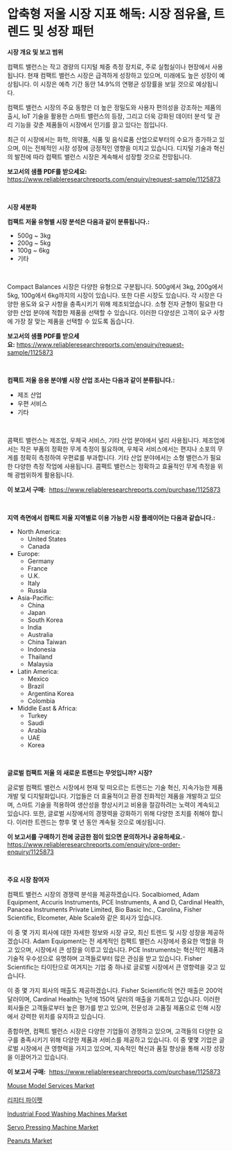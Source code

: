 <p><h1>압축형 저울 시장 지표 해독: 시장 점유율, 트렌드 및 성장 패턴</h1></p><p><strong>시장 개요 및 보고 범위</strong></p>
<p><p>컴팩트 밸런스는 작고 경량의 디지털 체중 측정 장치로, 주로 실험실이나 현장에서 사용됩니다. 현재 컴팩트 밸런스 시장은 급격하게 성장하고 있으며, 미래에도 높은 성장이 예상됩니다. 이 시장은 예측 기간 동안 14.9%의 연평균 성장률을 보일 것으로 예상됩니다.</p><p>컴팩트 밸런스 시장의 주요 동향은 더 높은 정밀도와 사용자 편의성을 강조하는 제품의 출시, IoT 기술을 활용한 스마트 밸런스의 등장, 그리고 더욱 강화된 데이터 분석 및 관리 기능을 갖춘 제품들이 시장에서 인기를 끌고 있다는 점입니다.</p><p>최근 이 시장에서는 화학, 의약품, 식품 및 음식료품 산업으로부터의 수요가 증가하고 있으며, 이는 전체적인 시장 성장에 긍정적인 영향을 미치고 있습니다. 디지털 기술과 혁신의 발전에 따라 컴팩트 밸런스 시장은 계속해서 성장할 것으로 전망됩니다.</p></p>
<p><strong>보고서의 샘플 PDF를 받으세요:</strong> <a href="https://www.reliableresearchreports.com/enquiry/request-sample/1125873">https://www.reliableresearchreports.com/enquiry/request-sample/1125873</a></p>
<p>&nbsp;</p>
<p><strong>시장 세분화</strong></p>
<p><strong>컴팩트 저울 유형별 시장 분석은 다음과 같이 분류됩니다.:</strong></p>
<p><ul><li>500g ~ 3kg</li><li>200g ~ 5kg</li><li>100g ~ 6kg</li><li>기타</li></ul></p>
<p>&nbsp;</p>
<p><p>Compact Balances 시장은 다양한 유형으로 구분됩니다. 500g에서 3kg, 200g에서 5kg, 100g에서 6kg까지의 시장이 있습니다. 또한 다른 시장도 있습니다. 각 시장은 다양한 용도와 요구 사항을 충족시키기 위해 제조되었습니다. 소형 전자 균형이 필요한 다양한 산업 분야에 적합한 제품을 선택할 수 있습니다. 이러한 다양성은 고객이 요구 사항에 가장 잘 맞는 제품을 선택할 수 있도록 돕습니다.</p></p>
<p><strong>보고서의 샘플 PDF를 받으세요:</strong>&nbsp;<a href="https://www.reliableresearchreports.com/enquiry/request-sample/1125873">https://www.reliableresearchreports.com/enquiry/request-sample/1125873</a></p>
<p>&nbsp;</p>
<p><strong> 컴팩트 저울 응용 분야별 시장 산업 조사는 다음과 같이 분류됩니다.:</strong></p>
<p><ul><li>제조 산업</li><li>우편 서비스</li><li>기타</li></ul></p>
<p>&nbsp;</p>
<p><p>콤팩트 밸런스는 제조업, 우체국 서비스, 기타 산업 분야에서 널리 사용됩니다. 제조업에서는 작은 부품의 정확한 무게 측정이 필요하며, 우체국 서비스에서는 편지나 소포의 무게를 정확히 측정하여 우편료를 부과합니다. 기타 산업 분야에서는 소형 밸런스가 필요한 다양한 측정 작업에 사용됩니다. 콤팩트 밸런스는 정확하고 효율적인 무게 측정을 위해 광범위하게 활용됩니다.</p></p>
<p><strong>이 보고서 구매:</strong>&nbsp; <a href="https://www.reliableresearchreports.com/purchase/1125873">https://www.reliableresearchreports.com/purchase/1125873</a></p>
<p>&nbsp;</p>
<p><strong>지역 측면에서 컴팩트 저울 지역별로 이용 가능한 시장 플레이어는 다음과 같습니다.:</strong></p>
<p><ul>
    <li>
        North America:
        <ul>
            <li>United States</li>
            <li>Canada</li>
        </ul>
    </li>
    <li>
        Europe:
        <ul>
            <li>Germany</li>
            <li>France</li>
            <li>U.K.</li>
            <li>Italy</li>
            <li>Russia</li>
        </ul>
    </li>
    <li>
        Asia-Pacific:
        <ul>
            <li>China</li>
            <li>Japan</li>
            <li>South Korea</li>
            <li>India</li>
            <li>Australia</li>
            <li>China Taiwan</li>
            <li>Indonesia</li>
            <li>Thailand</li>
            <li>Malaysia</li>
        </ul>
    </li>
    <li>
        Latin America:
        <ul>
            <li>Mexico</li>
            <li>Brazil</li>
            <li>Argentina Korea</li>
            <li>Colombia</li>
        </ul>
    </li>
    <li>
        Middle East & Africa:
        <ul>
            <li>Turkey</li>
            <li>Saudi</li>
            <li>Arabia</li>
            <li>UAE</li>
            <li>Korea</li>
        </ul>
    </li>
    </ul></p>
<p>&nbsp;</p>
<p><strong>글로벌 컴팩트 저울 의 새로운 트렌드는 무엇입니까? 시장?</strong></p>
<p><p>글로벌 컴팩트 밸런스 시장에서 현재 및 떠오르는 트렌드는 기술 혁신, 지속가능한 제품 개발 및 디지털화입니다. 기업들은 더 효율적이고 환경 친화적인 제품을 개발하고 있으며, 스마트 기술을 적용하여 생산성을 향상시키고 비용을 절감하려는 노력이 계속되고 있습니다. 또한, 글로벌 시장에서의 경쟁력을 강화하기 위해 다양한 조치를 취해야 합니다. 이러한 트렌드는 향후 몇 년 동안 계속될 것으로 예상됩니다.</p></p>
<p><strong>이 보고서를 구매하기 전에 궁금한 점이 있으면 문의하거나 공유하세요.</strong>- <a href="https://www.reliableresearchreports.com/enquiry/pre-order-enquiry/1125873">https://www.reliableresearchreports.com/enquiry/pre-order-enquiry/1125873</a></p>
<p>&nbsp;</p>
<p><strong>주요 시장 참여자</strong></p>
<p><p>컴팩트 밸런스 시장의 경쟁력 분석을 제공하겠습니다. Socalbiomed, Adam Equipment, Accuris Instruments, PCE Instruments, A and D, Cardinal Health, Panacea Instruments Private Limited, Bio Basic Inc., Carolina, Fisher Scientific, Elcometer, Able Scale와 같은 회사가 있습니다. </p><p>이 중 몇 가지 회사에 대한 자세한 정보와 시장 규모, 최신 트렌드 및 시장 성장을 제공하겠습니다. Adam Equipment는 전 세계적인 컴팩트 밸런스 시장에서 중요한 역할을 하고 있으며, 시장에서 큰 성장을 이루고 있습니다. PCE Instruments는 혁신적인 제품과 기술적 우수성으로 유명하며 고객들로부터 많은 관심을 받고 있습니다. Fisher Scientific는 타이탄으로 여겨지는 기업 중 하나로 글로벌 시장에서 큰 영향력을 갖고 있습니다.</p><p>이 중 몇 가지 회사의 매출도 제공하겠습니다. Fisher Scientific의 연간 매출은 200억 달러이며, Cardinal Health는 1년에 150억 달러의 매출을 기록하고 있습니다. 이러한 회사들은 고객들로부터 높은 평가를 받고 있으며, 전문성과 고품질 제품으로 인해 시장에서 강력한 위치를 유지하고 있습니다.</p><p>종합하면, 컴팩트 밸런스 시장은 다양한 기업들이 경쟁하고 있으며, 고객들의 다양한 요구를 충족시키기 위해 다양한 제품과 서비스를 제공하고 있습니다. 이 중 몇몇 기업은 글로벌 시장에서 큰 영향력을 가지고 있으며, 지속적인 혁신과 품질 향상을 통해 시장 성장을 이끌어가고 있습니다.</p></p>
<p><strong>이 보고서 구매:</strong>&nbsp;&nbsp;<a href="https://www.reliableresearchreports.com/purchase/1125873">https://www.reliableresearchreports.com/purchase/1125873</a></p>
<p><p><a href="https://issuu.com/reportprime-2/docs/mouse-model-services-market-size-2030.pptx">Mouse Model Services Market</a></p><p><a href="https://github.com/vs019sa3m8x/Market-Research-Report-List-1/blob/main/6769610189625.md">리피터 파이펫</a></p><p><a href="https://view.publitas.com/reportprime-1/industrial-food-washing-machines-market-provides-a-comprehensive-analysis-including-a-macro-overview-of-the-market-as-well-as-micro-details-such-as-market-size-and-competitive-landscape/">Industrial Food Washing Machines Market</a></p><p><a href="https://meowing-canidae-761.notion.site/Servo-Pressing-Machine-Market-Research-Report-Reveals-The-Latest-Trends-And-Opportunities-of-this-Ma-cb5aea62e12441959a6cd4269b1ab916">Servo Pressing Machine Market</a></p><p><a href="https://sudsy-motorcycle-bbc.notion.site/Peanuts-Market-Dynamics-2024-2031-Also-about-Its-Market-Trends-Projections-and-Opportunities-40eea1b5fc544e1696e7d618ea1b5ddb">Peanuts Market</a></p></p>
